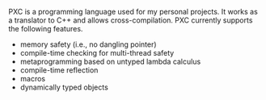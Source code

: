PXC is a programming language used for my personal projects. It works as a translator to C++ and allows cross-compilation. PXC currently supports the following features.
* memory safety (i.e., no dangling pointer)
* compile-time checking for multi-thread safety
* metaprogramming based on untyped lambda calculus
* compile-time reflection
* macros
* dynamically typed objects
